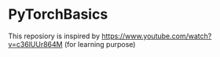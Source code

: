 # PyTorchBasics
This reposiory is inspired by https://www.youtube.com/watch?v=c36lUUr864M (for learning purpose)
